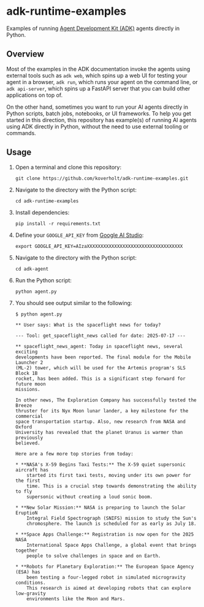 # adk-runtime-examples

Examples of running
[Agent Development Kit (ADK)](https://google.github.io/adk-docs/) agents
directly in Python.

## Overview

Most of the examples in the ADK documentation invoke the agents using external
tools such as `adk web`, which spins up a web UI for testing your agent in a
browser, `adk run`, which runs your agent on the command line, or
`adk api-server`, which spins up a FastAPI server that you can build other
applications on top of.

On the other hand, sometimes you want to run your AI agents directly in Python
scripts, batch jobs, notebooks, or UI frameworks. To help you get started in
this direction, this repository has example(s) of running AI agents using ADK
directly in Python, without the need to use external tooling or commands.

## Usage

1. Open a terminal and clone this repository:

    ```git clone https://github.com/koverholt/adk-runtime-examples.git```

2. Navigate to the directory with the Python script:

    ```cd adk-runtime-examples```

3. Install dependencies:

    ```pip install -r requirements.txt```

4. Define your `GOOGLE_API_KEY` from [Google AI Studio](https://aistudio.google.com/):

    ```export GOOGLE_API_KEY=AIzaXXXXXXXXXXXXXXXXXXXXXXXXXXXXXXXXXXX```

5. Navigate to the directory with the Python script:

    ```cd adk-agent```

6. Run the Python script:

    ```python agent.py```

7. You should see output similar to the following:

    ```
    $ python agent.py

    ** User says: What is the spaceflight news for today?

    --- Tool: get_spaceflight_news called for date: 2025-07-17 ---

    ** spaceflight_news_agent: Today in spaceflight news, several exciting
    developments have been reported. The final module for the Mobile Launcher 2
    (ML-2) tower, which will be used for the Artemis program's SLS Block 1B
    rocket, has been added. This is a significant step forward for future moon
    missions.

    In other news, The Exploration Company has successfully tested the Breeze
    thruster for its Nyx Moon lunar lander, a key milestone for the commercial
    space transportation startup. Also, new research from NASA and Oxford
    University has revealed that the planet Uranus is warmer than previously
    believed.

    Here are a few more top stories from today:

    * **NASA's X-59 Begins Taxi Tests:** The X-59 quiet supersonic aircraft has
        started its first taxi tests, moving under its own power for the first
        time. This is a crucial step towards demonstrating the ability to fly
        supersonic without creating a loud sonic boom.

    * **New Solar Mission:** NASA is preparing to launch the Solar EruptioN
        Integral Field Spectrograph (SNIFS) mission to study the Sun's
        chromosphere. The launch is scheduled for as early as July 18.

    * **Space Apps Challenge:** Registration is now open for the 2025 NASA
        International Space Apps Challenge, a global event that brings together
        people to solve challenges in space and on Earth.

    * **Robots for Planetary Exploration:** The European Space Agency (ESA) has
        been testing a four-legged robot in simulated microgravity conditions.
        This research is aimed at developing robots that can explore low-gravity
        environments like the Moon and Mars.
    ```
